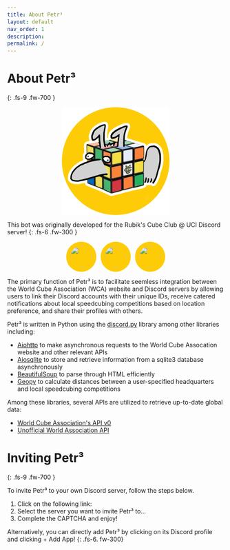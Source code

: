 ```yaml
---
title: About Petr³
layout: default
nav_order: 1
description: 
permalink: /
---
```


# About Petr³
{: .fs-9 .fw-700 }

<div style="display: flex; justify-content: center">
  <img src="/assets/images/cubic-petr-avatar-circle.png" style="width: 250px; height: 250px">
</div>

This bot was originally developed for the Rubik's Cube Club @ UCI Discord server!
{: .fs-6 .fw-300 }

<div style="display: flex; justify-content: center; gap: 10px;">
  <a href="https://discord.gg/2HnwhfksGa">
    <img src="https://img.icons8.com/?size=100&id=M725CLW4L7wE&format=png&color=000000" style="width: 50px; height: 50px; border-radius: 50%; background-color: #fecc07; padding: 10px;">
  </a>
  <a href="https://www.instagram.com/anteatercubeclub">
    <img src="https://img.icons8.com/?size=100&id=Xy10Jcu1L2Su&format=png&color=000000" style="width: 50px; height: 50px; border-radius: 50%; background-color: #fecc07; padding: 10px;">
  </a>
  <a href = "https://www.worldcubeassociation.org">
    <img src = "https://dropinblog.net/34242096/files/featured/Parents_Guide_to_WCA_World_Cube_Association_Competitions/wca_.svg" style="width: 50px; height: 50px; border-radius: 50%; background-color: #fecc07; padding: 10px;">
  </a> 
</div>

The primary function of Petr³ is to facilitate seemless integration between the World Cube Association (WCA) website and Discord servers by allowing users to link their Discord accounts with their unique IDs, receive catered notifications about local speedcubing competitions based on location preference, and share their profiles with others. 

Petr³ is written in Python using the [discord.py](https://discordpy.readthedocs.io/en/stable/) library among other libraries including: 
* [Aiohttp](https://docs.aiohttp.org/en/stable/) to make asynchronous requests to the World Cube Assocation website and other relevant APIs
* [Aiosqlite](https://github.com/omnilib/aiosqlite) to store and retrieve information from a sqlite3 database asynchronously 
* [BeautifulSoup](https://beautiful-soup-4.readthedocs.io/en/latest/) to parse through HTML efficiently
* [Geopy](https://geopy.readthedocs.io/en/stable/) to calculate distances between a user-specified headquarters and local speedcubing competitions

Among these libraries, several APIs are utilized to retrieve up-to-date global data: 
* [World Cube Association's API v0](https://www.worldcubeassociation.org/help/api) 
* [Unofficial World Association API](https://wca-rest-api.robiningelbrecht.be)

# Inviting Petr³
{: .fs-9 .fw-700 }

To invite Petr³ to your own Discord server, follow the steps below. 
1. Click on the following link: 
2. Select the server you want to invite Petr³ to...
3. Complete the CAPTCHA and enjoy!

Alternatively, you can directly add Petr³ by clicking on its Discord profile and clicking + Add App!
{: .fs-6. fw-300}